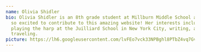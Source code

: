 ```yaml
---
name: Olivia Shidler
bio: Olivia Shidler is an 8th grade student at Millburn Middle School and she is
  so excited to contribute to this amazing website! Her interests include
  playing the harp at the Juilliard School in New York City, writing, and
  traveling.
picture: https://lh6.googleusercontent.com/lvFEo7vck33NPBghl8PTbZ4vq7GvERPiwisqOmR0pDXXSYx6gXz9s-RHAv6oii5o1Vbu6h8Y_0dTWvGbhlvLB_0IO0wOJWffkVjATBFoxW3geh6YQvvwTSBEK0eMKgGtCfPK1ZKQyYsiJw5qp2Yyuw
---
```

